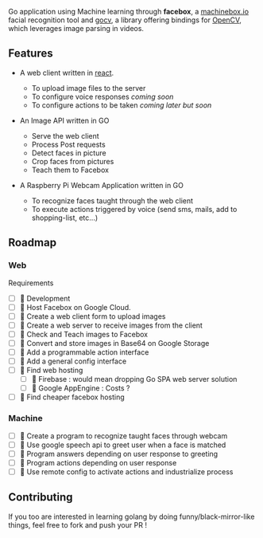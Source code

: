Go application using Machine learning through **facebox**, a [machinebox.io](machinebox.io) facial recognition tool and [gocv](#), a library offering bindings for [OpenCV](#), which leverages image parsing in videos.

## Features

- A web client written in [react](#).

  - To upload image files to the server
  - To configure voice responses _coming soon_
  - To configure actions to be taken _coming later but soon_

- An Image API written in GO

  - Serve the web client
  - Process Post requests
  - Detect faces in picture
  - Crop faces from pictures
  - Teach them to Facebox

- A Raspberry Pi Webcam Application written in GO
  - To recognize faces taught through the web client
  - To execute actions triggered by voice (send sms, mails, add to shopping-list, etc...)

## Roadmap

### Web

Requirements

- [ ] 🧠 Development
- [ ] 🧠 Host Facebox on Google Cloud.
- [ ] 🧠 Create a web client form to upload images
- [ ] 🧠 Create a web server to receive images from the client
- [ ] 🧠 Check and Teach images to Facebox
- [ ] 🧠 Convert and store images in Base64 on Google Storage
- [ ] 🧠 Add a programmable action interface
- [ ] 🧠 Add a general config interface
- [ ] 🧠 Find web hosting
  - [ ] 🧠 Firebase : would mean dropping Go SPA web server solution
  - [ ] 🧠 Google AppEngine : Costs ?
- [ ] 🧠 Find cheaper facebox hosting

### Machine

- [ ] 🧠 Create a program to recognize taught faces through webcam
- [ ] 🧠 Use google speech api to greet user when a face is matched
- [ ] 🧠 Program answers depending on user response to greeting
- [ ] 🧠 Program actions depending on user response
- [ ] 🧠 Use remote config to activate actions and industrialize process

## Contributing

If you too are interested in learning golang by doing funny/black-mirror-like things, feel free to fork and push your PR !
